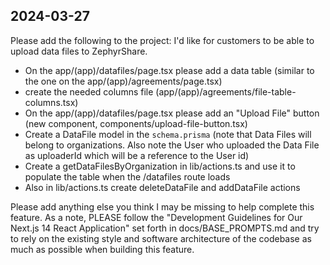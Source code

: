 


## 2024-03-27
Please add the following to the project: I'd like for customers to be able to upload data files to ZephyrShare.
- On the app/(app)/datafiles/page.tsx please add a data table (similar to the one on the app/(app)/agreements/page.tsx)
- create the needed columns file (app/(app)/agreements/file-table-columns.tsx)
- On the app/(app)/datafiles/page.tsx please add an "Upload File" button (new component, components/upload-file-button.tsx) 
- Create a DataFile model in the `schema.prisma` (note that Data Files will belong to organizations. Also note the User who uploaded the Data File as uploaderId which will be a reference to the User id)
- Create a getDataFilesByOrganization in lib/actions.ts and use it to populate the table when the /datafiles route loads
- Also in lib/actions.ts create deleteDataFile and addDataFile actions

Please add anything else you think I may be missing to help complete this feature. As a note, PLEASE follow the "Development Guidelines for Our Next.js 14 React Application" set forth in docs/BASE_PROMPTS.md and try to rely on the existing style and software architecture of the codebase as much as possible when building this feature.